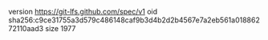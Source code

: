 version https://git-lfs.github.com/spec/v1
oid sha256:c9ce31755a3d579c486148caf9b3d4b2d2b4567e7a2eb561a01886272110aad3
size 1977
